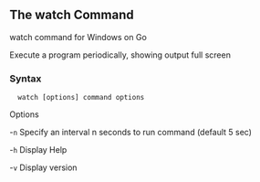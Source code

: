 ## The watch Command

watch command for Windows on Go

Execute a program periodically, showing output full screen

### Syntax
      watch [options] command options

Options

   -`n`     Specify an interval n seconds to run command (default 5 sec)

   -`h`     Display Help

   -`v`     Display version
